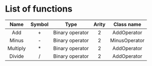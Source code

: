 # List of functions

| Name      | Symbol    | Type            | Arity | Class name           |
|:---------:|:---------:|:---------------:|:-----:|:--------------------:|
| Add       | +         |Binary operator  | 2     | AddOperator          |
| Minus     | -         |Binary operator  | 2     | MinusOperator        |
| Multiply  | *         |Binary operator  | 2     | AddOperator          |
| Divide    | /         |Binary operator  | 2     | AddOperator          |